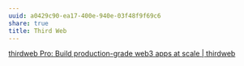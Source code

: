 ```yaml
---
uuid: a0429c90-ea17-400e-940e-03f48f9f69c6
share: true
title: Third Web
---
```

[thirdweb Pro: Build production-grade web3 apps at scale | thirdweb](https://thirdweb.com/pricing)
